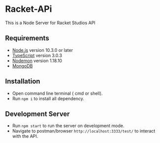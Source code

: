 # Racket-APi

This is a Node Server for Racket Studios API

## Requirements

- [Node.js](https://nodejs.org/dist/v10.3.0/node-v10.3.0-x64.msi) version 10.3.0 or later
- [TypeScript](https://github.com/Microsoft/TypeScript) version 3.0.3
- [Nodemon](https://github.com/remy/nodemon/) version 1.18.10
- [MongoDB](https://www.mongodb.com/dr/fastdl.mongodb.org/win32/mongodb-win32-x86_64-2008plus-ssl-3.6.5-signed.msi/download)

## Installation

- Open command line terminal ( cmd or shell).
- Run `npm i` to install all dependency.

## Development Server

- Run `npm start` to run the server on development mode.
- Navigate to postman/browser `http://localhost:3333/test/` to interact with the API.
